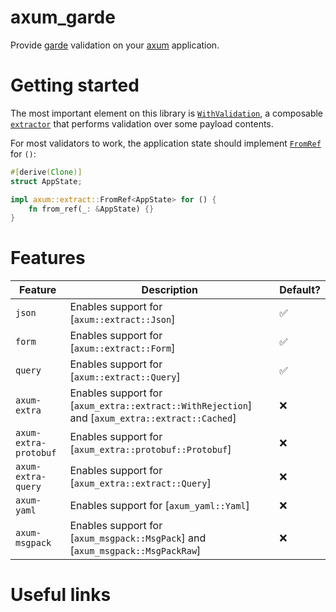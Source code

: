 # axum_garde

Provide [garde](https://github.com/jprochazk/garde) validation on your
[axum](https://github.com/tokio-rs/axum) application.

# Getting started

The most important element on this library is [`WithValidation`], a composable
[`extractor`] that performs validation over some payload contents.

For most validators to work, the application state should implement [`FromRef`] for `()`:
```rust
#[derive(Clone)]
struct AppState;

impl axum::extract::FromRef<AppState> for () {
    fn from_ref(_: &AppState) {}
}
```

# Features

| Feature               | Description                                                                                    | Default? |
| --------------------- | ---------------------------------------------------------------------------------------------- | -------- |
| `json`                | Enables support for [`axum::extract::Json`]                                                    | ✅       |
| `form`                | Enables support for [`axum::extract::Form`]                                                    | ✅       |
| `query`               | Enables support for [`axum::extract::Query`]                                                   | ✅       |
| `axum-extra`          | Enables support for [`axum_extra::extract::WithRejection`] and [`axum_extra::extract::Cached`] | ❌       |
| `axum-extra-protobuf` | Enables support for [`axum_extra::protobuf::Protobuf`]                                         | ❌       |
| `axum-extra-query`    | Enables support for [`axum_extra::extract::Query`]                                             | ❌       |
| `axum-yaml`           | Enables support for [`axum_yaml::Yaml`]                                                        | ❌       |
| `axum-msgpack`        | Enables support for [`axum_msgpack::MsgPack`] and [`axum_msgpack::MsgPackRaw`]                 | ❌       |

# Useful links

<!-- TBD -->

[`withvalidation`]: crate::WithValidation
[`extractor`]: axum::extract
[`FromRef`]: axum::extract::FromRef

